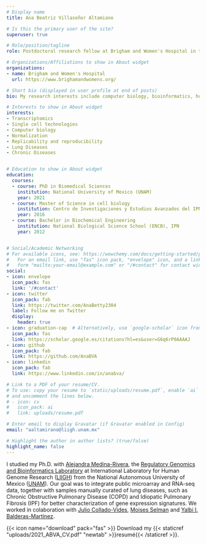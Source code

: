 ```yaml
---
# Display name
title: Ana Beatriz Villaseñor Altamiano

# Is this the primary user of the site?
superuser: true

# Role/position/tagline
role: Postdoctoral research fellow at Brigham and Women's Hospital in the Pulmonary and Critical Care Medicine Division.

# Organizations/Affiliations to show in About widget
organizations:
- name: Brigham and Women's Hospital
  url: https://www.brighamandwomens.org/

# Short bio (displayed in user profile at end of posts)
bio: My research interests include computer biology, bioinformatics, human diseases, transcriptomics, and single cell technologies. 

# Interests to show in About widget
interests:
- Transcriptomics
- Single cell technologies
- Computer biology
- Normalization
- Replicability and reproducibility
- Lung Diseases
- Chronic Diseases


# Education to show in About widget
education:
  courses:
  - course: PhD in Biomedical Sciences
    institution: National University of Mexico (UNAM)
    year: 2021
  - course: Master of Science in cell biology
    institution: Centro de Investigaciones y Estudios Avanzados del IPN (CINVESTAV)
    year: 2016
  - course: Bachelor in Biochemical Engineering
    institution: National Biological Science School (ENCB), IPN
    year: 2012


# Social/Academic Networking
# For available icons, see: https://wowchemy.com/docs/getting-started/page-builder/#icons
#   For an email link, use "fas" icon pack, "envelope" icon, and a link in the
#   form "mailto:your-email@example.com" or "/#contact" for contact widget.
social:
- icon: envelope
  icon_pack: fas
  link: '/#contact'
- icon: twitter
  icon_pack: fab
  link: https://twitter.com/AnaBetty2304
  label: Follow me on Twitter
  display:
    header: true
- icon: graduation-cap  # Alternatively, use `google-scholar` icon from `ai` icon pack
  icon_pack: fas
  link: https://scholar.google.es/citations?hl=es&user=G6q6rP0AAAAJ
- icon: github
  icon_pack: fab
  link: https://github.com/AnaBVA
- icon: linkedin
  icon_pack: fab
  link: https://www.linkedin.com/in/anabva/

# Link to a PDF of your resume/CV.
# To use: copy your resume to `static/uploads/resume.pdf`, enable `ai` icons in `params.toml`, 
# and uncomment the lines below.
# - icon: cv
#   icon_pack: ai
#   link: uploads/resume.pdf

# Enter email to display Gravatar (if Gravatar enabled in Config)
email: "aaltamirano@liigh.unam.mx"

# Highlight the author in author lists? (true/false)
highlight_name: false
---
```


I studied my Ph.D. with [Alejandra Medina-Rivera](http://liigh.unam.mx/profile/dra-alejandra-medina-rivera/), the [Regulatory Genomics and Bioinformatics Laboratory](http://liigh.unam.mx/amedina/) at International Laboratory for Human Genome Research ([LIIGH](http://liigh.unam.mx/)) from the National Autonomous University of Mexico ([UNAM](https://www.unam.mx/)). Our goal was to integrate public microarray and RNA-seq data, together with samples manually curated of lung diseases, such as Chronic Obstructive Pulmonary Disease (COPD) and Idiopatic Pulmonary Fibrosis (IPF) for better characterization of gene expression signatures. We worked in colaboration with [Julio Collado-Vides](http://www.ccg.unam.mx/pedro-julio-collado-vides/), [Moises Selman](https://es.wikipedia.org/wiki/Mois%C3%A9s_Selman) and [Yalbi I. Balderas-Martínez](https://scholar.google.com.mx/citations?user=2hvieWAAAAAJ&hl=es). 

{{< icon name="download" pack="fas" >}} Download my {{< staticref "uploads/2021_ABVA_CV.pdf" "newtab" >}}resumé{{< /staticref >}}.

